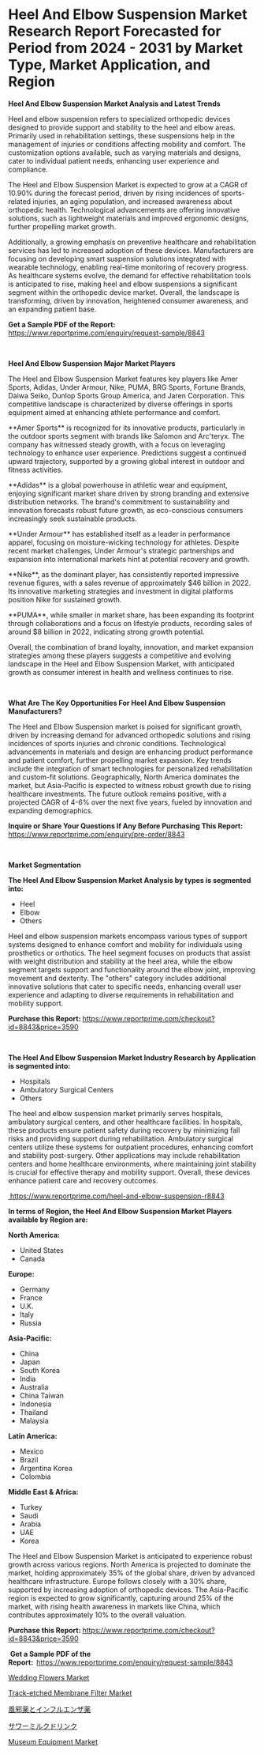 <p><h1>Heel And Elbow Suspension Market Research Report Forecasted for Period from 2024 -  2031 by Market Type, Market Application, and Region</h1></p><p><strong>Heel And Elbow Suspension Market Analysis and Latest Trends</strong></p>
<p><p>Heel and elbow suspension refers to specialized orthopedic devices designed to provide support and stability to the heel and elbow areas. Primarily used in rehabilitation settings, these suspensions help in the management of injuries or conditions affecting mobility and comfort. The customization options available, such as varying materials and designs, cater to individual patient needs, enhancing user experience and compliance.</p><p>The Heel and Elbow Suspension Market is expected to grow at a CAGR of 10.90% during the forecast period, driven by rising incidences of sports-related injuries, an aging population, and increased awareness about orthopedic health. Technological advancements are offering innovative solutions, such as lightweight materials and improved ergonomic designs, further propelling market growth. </p><p>Additionally, a growing emphasis on preventive healthcare and rehabilitation services has led to increased adoption of these devices. Manufacturers are focusing on developing smart suspension solutions integrated with wearable technology, enabling real-time monitoring of recovery progress. As healthcare systems evolve, the demand for effective rehabilitation tools is anticipated to rise, making heel and elbow suspensions a significant segment within the orthopedic device market. Overall, the landscape is transforming, driven by innovation, heightened consumer awareness, and an expanding patient base.</p></p>
<p><strong>Get a Sample PDF of the Report:&nbsp;</strong> <a href="https://www.reportprime.com/enquiry/request-sample/8843">https://www.reportprime.com/enquiry/request-sample/8843</a></p>
<p>&nbsp;</p>
<p><strong>Heel And Elbow Suspension Major Market Players</strong></p>
<p><p>The Heel and Elbow Suspension Market features key players like Amer Sports, Adidas, Under Armour, Nike, PUMA, BRG Sports, Fortune Brands, Daiwa Seiko, Dunlop Sports Group America, and Jaren Corporation. This competitive landscape is characterized by diverse offerings in sports equipment aimed at enhancing athlete performance and comfort.</p><p>**Amer Sports** is recognized for its innovative products, particularly in the outdoor sports segment with brands like Salomon and Arc'teryx. The company has witnessed steady growth, with a focus on leveraging technology to enhance user experience. Predictions suggest a continued upward trajectory, supported by a growing global interest in outdoor and fitness activities.</p><p>**Adidas** is a global powerhouse in athletic wear and equipment, enjoying significant market share driven by strong branding and extensive distribution networks. The brand's commitment to sustainability and innovation forecasts robust future growth, as eco-conscious consumers increasingly seek sustainable products.</p><p>**Under Armour** has established itself as a leader in performance apparel, focusing on moisture-wicking technology for athletes. Despite recent market challenges, Under Armour's strategic partnerships and expansion into international markets hint at potential recovery and growth.</p><p>**Nike**, as the dominant player, has consistently reported impressive revenue figures, with a sales revenue of approximately $46 billion in 2022. Its innovative marketing strategies and investment in digital platforms position Nike for sustained growth.</p><p>**PUMA**, while smaller in market share, has been expanding its footprint through collaborations and a focus on lifestyle products, recording sales of around $8 billion in 2022, indicating strong growth potential.</p><p>Overall, the combination of brand loyalty, innovation, and market expansion strategies among these players suggests a competitive and evolving landscape in the Heel and Elbow Suspension Market, with anticipated growth as consumer interest in health and wellness continues to rise.</p></p>
<p>&nbsp;</p>
<p><strong>What Are The Key Opportunities For Heel And Elbow Suspension Manufacturers?</strong></p>
<p><p>The Heel and Elbow Suspension market is poised for significant growth, driven by increasing demand for advanced orthopedic solutions and rising incidences of sports injuries and chronic conditions. Technological advancements in materials and design are enhancing product performance and patient comfort, further propelling market expansion. Key trends include the integration of smart technologies for personalized rehabilitation and custom-fit solutions. Geographically, North America dominates the market, but Asia-Pacific is expected to witness robust growth due to rising healthcare investments. The future outlook remains positive, with a projected CAGR of 4-6% over the next five years, fueled by innovation and expanding demographics.</p></p>
<p><strong>Inquire or Share Your Questions If Any Before Purchasing This Report:</strong> <a href="https://www.reportprime.com/enquiry/pre-order/8843">https://www.reportprime.com/enquiry/pre-order/8843</a></p>
<p>&nbsp;</p>
<p><strong>Market Segmentation</strong></p>
<p><strong>The Heel And Elbow Suspension Market Analysis by types is segmented into:</strong></p>
<p><ul><li>Heel</li><li>Elbow</li><li>Others</li></ul></p>
<p><p>Heel and elbow suspension markets encompass various types of support systems designed to enhance comfort and mobility for individuals using prosthetics or orthotics. The heel segment focuses on products that assist with weight distribution and stability at the heel area, while the elbow segment targets support and functionality around the elbow joint, improving movement and dexterity. The "others" category includes additional innovative solutions that cater to specific needs, enhancing overall user experience and adapting to diverse requirements in rehabilitation and mobility support.</p></p>
<p><strong>Purchase this Report:&nbsp;</strong><a href="https://www.reportprime.com/checkout?id=8843&price=3590">https://www.reportprime.com/checkout?id=8843&price=3590</a></p>
<p>&nbsp;</p>
<p><strong>The Heel And Elbow Suspension Market Industry Research by Application is segmented into:</strong></p>
<p><ul><li>Hospitals</li><li>Ambulatory Surgical Centers</li><li>Others</li></ul></p>
<p><p>The heel and elbow suspension market primarily serves hospitals, ambulatory surgical centers, and other healthcare facilities. In hospitals, these products ensure patient safety during recovery by minimizing fall risks and providing support during rehabilitation. Ambulatory surgical centers utilize these systems for outpatient procedures, enhancing comfort and stability post-surgery. Other applications may include rehabilitation centers and home healthcare environments, where maintaining joint stability is crucial for effective therapy and mobility support. Overall, these devices enhance patient care and recovery outcomes.</p></p>
<p><a href="https://www.reportprime.com/heel-and-elbow-suspension-r8843">&nbsp;https://www.reportprime.com/heel-and-elbow-suspension-r8843</a></p>
<p><strong>In terms of Region, the Heel And Elbow Suspension Market Players available by Region are:</strong></p>
<p>
    <p> <strong> North America: </strong>
        <ul>
            <li>United States</li>
            <li>Canada</li>
        </ul>
        </p> 
    <p> <strong> Europe: </strong>
        <ul>
            <li>Germany</li>
            <li>France</li>
            <li>U.K.</li>
            <li>Italy</li>
            <li>Russia</li>
        </ul>
        </p> 
    <p> <strong> Asia-Pacific: </strong>
        <ul>
            <li>China</li>
            <li>Japan</li>
            <li>South Korea</li>
            <li>India</li>
            <li>Australia</li>
            <li>China Taiwan</li>
            <li>Indonesia</li>
            <li>Thailand</li>
            <li>Malaysia</li>
        </ul>
        </p> 
    <p> <strong> Latin America: </strong>
        <ul>
            <li>Mexico</li>
            <li>Brazil</li>
            <li>Argentina Korea</li>
            <li>Colombia</li>
        </ul>
        </p> 
    <p> <strong> Middle East & Africa: </strong>
        <ul>
            <li>Turkey</li>
            <li>Saudi</li>
            <li>Arabia</li>
            <li>UAE</li>
            <li>Korea</li>
        </ul>
    </p>
    </p>
<p><p>The Heel and Elbow Suspension Market is anticipated to experience robust growth across various regions. North America is projected to dominate the market, holding approximately 35% of the global share, driven by advanced healthcare infrastructure. Europe follows closely with a 30% share, supported by increasing adoption of orthopedic devices. The Asia-Pacific region is expected to grow significantly, capturing around 25% of the market, with rising health awareness in markets like China, which contributes approximately 10% to the overall valuation.</p></p>
<p><strong>Purchase this Report: </strong><a href="https://www.reportprime.com/checkout?id=8843&price=3590">https://www.reportprime.com/checkout?id=8843&price=3590</a></p>
<p>&nbsp;<strong>Get a Sample PDF of the Report:&nbsp;&nbsp;</strong><a href="https://www.reportprime.com/enquiry/request-sample/8843">https://www.reportprime.com/enquiry/request-sample/8843</a></p>
<p><strong></strong></p>
<p><p><a href="https://www.linkedin.com/pulse/global-wedding-flowers-market-size-expected-reach-cagr-115-report-vslwf?trackingId=FMVDofJxTiaClilCzQf%2FJw%3D%3D">Wedding Flowers Market</a></p><p><a href="https://issuu.com/reportprime-2/docs/track-etched-membrane-filter-market_8436d8e0d1bb47">Track-etched Membrane Filter Market</a></p><p><a href="https://medium.com/@rudysimonis2023/cold-and-flu-drugs-market-%E3%81%AF-%E3%82%B3%E3%82%B9%E3%83%88%E7%AE%A1%E7%90%86%E3%81%A8%E5%8A%B9%E7%8E%87%E5%90%91%E4%B8%8A%E3%82%92%E5%84%AA%E5%85%88%E3%81%97%E3%81%BE%E3%81%99-%E3%81%95%E3%82%89%E3%81%AB-%E5%A0%B1%E5%91%8A%E6%9B%B8%E3%81%AF%E5%B8%82%E5%A0%B4%E3%81%AE%E9%9C%80%E8%A6%81%E9%9D%A2%E3%81%A8%E4%BE%9B%E7%B5%A6%E9%9D%A2%E3%81%AE%E4%B8%A1%E6%96%B9%E3%82%92%E3%82%AB%E3%83%90%E3%83%BC%E3%81%97%E3%81%A6%E3%81%84%E3%81%BE%E3%81%99-cold-and-flu-drugs-4b8c76d6d8e9">風邪薬とインフルエンザ薬</a></p><p><a href="https://medium.com/@rudysimonis2023/sour-milk-drink-market-%E3%81%AE%E3%82%B0%E3%83%AD%E3%83%BC%E3%83%90%E3%83%AB%E5%B8%82%E5%A0%B4%E6%A6%82%E8%A6%81%E3%81%AF-%E4%B8%96%E7%95%8C%E3%81%8A%E3%82%88%E3%81%B3%E4%B8%BB%E8%A6%81%E5%B8%82%E5%A0%B4%E3%81%AB%E3%81%8A%E3%81%91%E3%82%8B%E6%A5%AD%E7%95%8C%E3%81%AB%E5%BD%B1%E9%9F%BF%E3%82%92%E4%B8%8E%E3%81%88%E3%82%8B%E4%B8%BB%E8%A6%81%E3%81%AA%E3%83%88%E3%83%AC%E3%83%B3%E3%83%89%E3%81%AB%E3%81%A4%E3%81%84%E3%81%A6-%E7%8B%AC%E8%87%AA%E3%81%AE%E8%A6%96%E7%82%B9%E3%82%92%E6%8F%90%E4%BE%9B%E3%81%97%E3%81%BE%E3%81%99-dc3a9c6b6592">サワーミルクドリンク</a></p><p><a href="https://www.linkedin.com/pulse/global-museum-equipment-market-opportunities-forecast-period-from-lnjnf?trackingId=m%2FrtUxOtT%2FqKn6l4IHF2aQ%3D%3D">Museum Equipment Market</a></p></p>